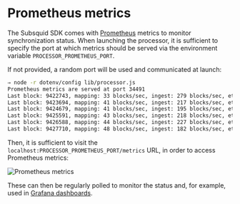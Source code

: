 # Prometheus metrics

The Subsquid SDK comes with [Prometheus](https://prometheus.io/) metrics to monitor synchronization status. When launching the processor, it is sufficient to specify the port at which metrics should be served via the environment variable `PROCESSOR_PROMETHEUS_PORT`.

If not provided, a random port will be used and communicated at launch:

```bash
⇒ node -r dotenv/config lib/processor.js
Prometheus metrics are served at port 34491
Last block: 9422743, mapping: 33 blocks/sec, ingest: 279 blocks/sec, eta: 9h 12m, progress: 81%
Last block: 9423694, mapping: 41 blocks/sec, ingest: 217 blocks/sec, eta: 8h 37m, progress: 81%
Last block: 9424679, mapping: 41 blocks/sec, ingest: 195 blocks/sec, eta: 8h 16m, progress: 81%
Last block: 9425591, mapping: 43 blocks/sec, ingest: 218 blocks/sec, eta: 8h 10m, progress: 81%
Last block: 9426588, mapping: 44 blocks/sec, ingest: 227 blocks/sec, eta: 7h 33m, progress: 81%
Last block: 9427710, mapping: 48 blocks/sec, ingest: 182 blocks/sec, eta: 6h 57m, progress: 81%
```

Then, it is sufficient to visit the `localhost:PROCESSOR_PROMETHEUS_PORT/metrics` URL, in order to access Prometheus metrics:

![Prometheus metrics](/img/.gitbook/assets/metrics.png)

These can then be regularly polled to monitor the status and, for example, used in [Grafana dashboards](https://prometheus.io/docs/visualization/grafana/).
